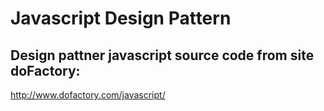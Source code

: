 # Javascript Design Pattern

## Design pattner javascript source code from site doFactory:

http://www.dofactory.com/javascript/
